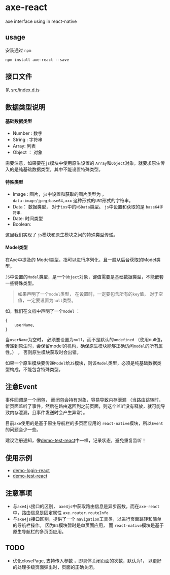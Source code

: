 # axe-react

axe interface using in react-native

## usage

安装通过 `npm`

	npm install axe-react --save

## 接口文件

见 [src/index.d.ts](src/index.d.ts)

## 数据类型说明 

#### 基础数据类型

* Number : 数字
* String : 字符串
* Array: 列表
* Object ： 对象

需要注意，如果要在`js`模块中使用原生设置的 `Array`和`Object`对象，就要求原生传入的是纯基础数据类型，其中不能设置特殊类型。

#### 特殊类型

* Image : 图片，`js`中设置和获取的图片类型为 ， `data:image/jpeg;base64,xxx` 这种形式的`URI`形式的字符串。  
* Data： 数据类型， 对于`ios`中的`NSData`类型。 `js`中设置和获取的是 `base64字符串`.
* Date: 时间类型
* Boolean: 

这里我们实现了 `js`模块和原生模块之间的特殊类型传递。

#### Model类型

在Axe中提及的 Model类型，指可以进行序列化，且一般从后台获取的Model类型。

`JS`中设置的`Model`类型，是一个`Object`对象，键值需要是基础数据类型，不能嵌套一些特殊类型。

> 如果声明了一个`model`类型， 在设置时，一定要包含所有的`key`值， 对于空值，一定要设置为`null`类型。

如，我们在文档中声明了一个`model` ：

	{
		userName,
	}

当`userName`为空时， 必须要设置为`null`，而不是默认的`undefined` （使用null值，传递到原生时，会保留model的机构，确保原生模块能够正确访问`model`的所有属性。） 。 否则原生模块获取时会出错。

如果一个原生模块要传递`Model`给`JS`模块，则该`Model`类型，必须是纯基础数据类型构成，不能包含特殊类型。

## 注意Event

事件回调是一个闭包， 而闭包会持有对象，容易导致内存泄漏 （当路由跳转时，新页面监听了事件，然后在路由返回到之前页面，则这个监听没有释放，就可能导致内存泄漏，且事件发送时会产生异常）。

目前`axe`使用的是基于原生导航栏的多页面应用的 `react-native`模块，所以`Event`的问题会少一些。 

建议注册通知，像[demo-test-react](https://github.com/axe-org/demo-test-react)中一样，记录状态，避免重复监听！

## 使用示例

* [demo-login-react](https://github.com/axe-org/demo-login-react)
* [demo-test-react](https://github.com/axe-org/demo-test-react)

## 注意事项

* 与`axe4js`接口的区别， `axe4js`中获取路由信息是异步函数，而在`axe-react`中，路由信息是固定属性 `axe.router.routeInfo`
* 与`axe4js`接口区别，提供了一个 `navigation`工具类，以进行页面跳转和简单的导航栏操作。 因为`h5`模块暂时是单页面应用， 而 `react-native`模块是基于原生导航栏的多页面应用。

## TODO

* 优化closePage, 支持传入参数 ，即具体关闭页面的次数，默认为1， 以更好的处理多级页面弹出时，页面的正确关闭。